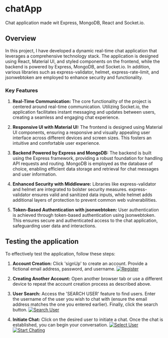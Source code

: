 # chatApp
Chat application made wit Express, MongoDB, React and Socket.io.
## Overview
  
In this project, I have developed a dynamic real-time chat application that leverages a comprehensive technology stack. The application is designed using React, Material UI, and styled components on the frontend, while the backend is powered by Express, MongoDB, and Socket.io. In addition, various libraries such as express-validator, helmet, express-rate-limit, and jsonwebtoken are employed to enhance security and functionality.
    
### Key Features
    
1. **Real-Time Communication:** The core functionality of the project is centered around real-time communication. Utilizing Socket.io, the application facilitates instant messaging and updates between users, creating a seamless and engaging chat experience.
    
2. **Responsive UI with Material UI:** The frontend is designed using Material UI components, ensuring a responsive and visually appealing user interface across different devices and screen sizes. This fosters an intuitive and comfortable user experience.
    
3. **Backend Powered by Express and MongoDB:** The backend is built using the Express framework, providing a robust foundation for handling API requests and routing. MongoDB is employed as the database of choice, enabling efficient data storage and retrieval for chat messages and user information.
    
4. **Enhanced Security with Middleware:** Libraries like express-validator and helmet are integrated to bolster security measures. express-validator ensures valid and sanitized data inputs, while helmet adds additional layers of protection to prevent common web vulnerabilities.
    
5. **Token-Based Authentication with jsonwebtoken:** User authentication is achieved through token-based authentication using jsonwebtoken. This ensures secure and authenticated access to the chat application, safeguarding user data and interactions.
    
## Testing the application

To effectively test the application, follow these steps:
    
1. **Account Creation:** Click 'signUp' to create an account. Provide a fictional email address, password, and username.
[![Register](https://res.cloudinary.com/dojhj2erh/image/upload/v1691940262/portfolio/signUp_mdm1k9.png "Register")](https://res.cloudinary.com/dojhj2erh/image/upload/v1691940262/portfolio/signUp_mdm1k9.png "Register")
    
2. **Creating Another Account:** Open another browser tab or use a different device to repeat the account creation process as described above.
    
3. **User Search:** Access the 'SEARCH USER' feature to find users. Enter the username of the user you wish to chat with (ensure the email address matches the one you entered earlier). Finally, click the search button.
[![Search User](https://res.cloudinary.com/dojhj2erh/image/upload/v1691940262/portfolio/searchUser_rv4osn.png "Search User")](https://res.cloudinary.com/dojhj2erh/image/upload/v1691940262/portfolio/searchUser_rv4osn.png "Search User")
    
4. **Initiate Chat:** Click on the desired user to initiate a chat. Once the chat is established, you can begin your conversation.
[![Select User](https://res.cloudinary.com/dojhj2erh/image/upload/v1691940262/portfolio/selectUser_ak1fhp.png "Select User")](https://res.cloudinary.com/dojhj2erh/image/upload/v1691940262/portfolio/selectUser_ak1fhp.png "Select User")
[![Start Chating](https://res.cloudinary.com/dojhj2erh/image/upload/v1691940262/portfolio/startChating_cqknxc.png "Start Chating")](https://res.cloudinary.com/dojhj2erh/image/upload/v1691940262/portfolio/startChating_cqknxc.png "Start Chating")
